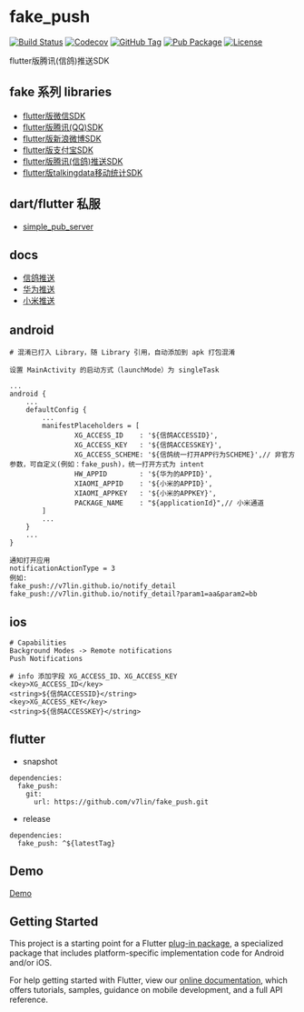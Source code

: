 # fake_push

[![Build Status](https://cloud.drone.io/api/badges/v7lin/fake_push/status.svg)](https://cloud.drone.io/v7lin/fake_push)
[![Codecov](https://codecov.io/gh/v7lin/fake_push/branch/master/graph/badge.svg)](https://codecov.io/gh/v7lin/fake_push)
[![GitHub Tag](https://img.shields.io/github/tag/v7lin/fake_push.svg)](https://github.com/v7lin/fake_push/releases)
[![Pub Package](https://img.shields.io/pub/v/fake_push.svg)](https://pub.dartlang.org/packages/fake_push)
[![License](https://img.shields.io/badge/License-Apache%202.0-blue.svg)](https://github.com/v7lin/fake_push/blob/master/LICENSE)

flutter版腾讯(信鸽)推送SDK

## fake 系列 libraries

* [flutter版微信SDK](https://github.com/v7lin/fake_wechat)
* [flutter版腾讯(QQ)SDK](https://github.com/v7lin/fake_tencent)
* [flutter版新浪微博SDK](https://github.com/v7lin/fake_weibo)
* [flutter版支付宝SDK](https://github.com/v7lin/fake_alipay)
* [flutter版腾讯(信鸽)推送SDK](https://github.com/v7lin/fake_push)
* [flutter版talkingdata移动统计SDK](https://github.com/v7lin/fake_analytics)

## dart/flutter 私服

* [simple_pub_server](https://github.com/v7lin/simple_pub_server)

## docs

* [信鸽推送](https://xg.qq.com/)
* [华为推送](https://developer.huawei.com/consumer/cn/console#/openCard/AppService/6)
* [小米推送](https://dev.mi.com/console/appservice/push.html)

## android

```
# 混淆已打入 Library，随 Library 引用，自动添加到 apk 打包混淆
```

```
设置 MainActivity 的启动方式（launchMode）为 singleTask
```

```
...
android {
    ...
    defaultConfig {
        ...
        manifestPlaceholders = [
                XG_ACCESS_ID    : '${信鸽ACCESSID}',
                XG_ACCESS_KEY   : '${信鸽ACCESSKEY}',
                XG_ACCESS_SCHEME: '${信鸽统一打开APP行为SCHEME}',// 非官方参数，可自定义(例如：fake_push)，统一打开方式为 intent
                HW_APPID        : '${华为的APPID}',
                XIAOMI_APPID    : '${小米的APPID}',
                XIAOMI_APPKEY   : '${小米的APPKEY}',
                PACKAGE_NAME    : "${applicationId}",// 小米通道
        ]
        ...
    }
    ...
}
```

```
通知打开应用
notificationActionType = 3
例如:
fake_push://v7lin.github.io/notify_detail
fake_push://v7lin.github.io/notify_detail?param1=aa&param2=bb
```

## ios

```
# Capabilities
Background Modes -> Remote notifications
Push Notifications
```

```
# info 添加字段 XG_ACCESS_ID、XG_ACCESS_KEY
<key>XG_ACCESS_ID</key>
<string>${信鸽ACCESSID}</string>
<key>XG_ACCESS_KEY</key>
<string>${信鸽ACCESSKEY}</string>
```

## flutter

* snapshot

```
dependencies:
  fake_push:
    git:
      url: https://github.com/v7lin/fake_push.git
```

* release

```
dependencies:
  fake_push: ^${latestTag}
```

## Demo

[Demo](./example/lib/main.dart)

## Getting Started

This project is a starting point for a Flutter
[plug-in package](https://flutter.io/developing-packages/),
a specialized package that includes platform-specific implementation code for
Android and/or iOS.

For help getting started with Flutter, view our 
[online documentation](https://flutter.io/docs), which offers tutorials, 
samples, guidance on mobile development, and a full API reference.
